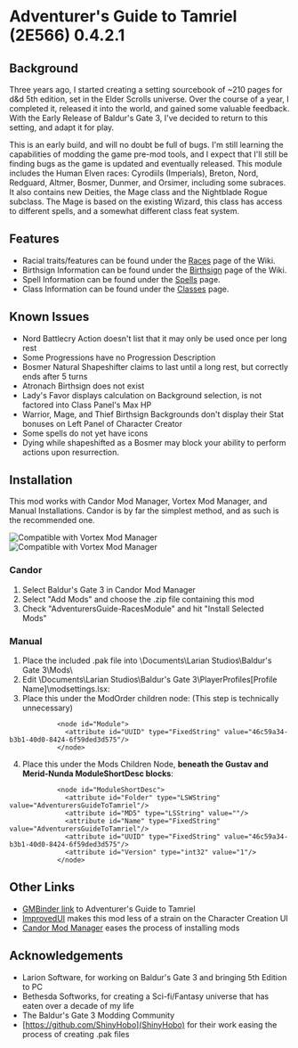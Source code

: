 # Adventurer's Guide to Tamriel (2E566) 0.4.2.1

## Background
Three years ago, I started creating a setting sourcebook of ~210 pages for d&d 5th edition, set
in the Elder Scrolls universe. Over the course of a year, I completed it, released it into the
world, and gained some valuable feedback. With the Early Release of Baldur's Gate 3, I've
decided to return to this setting, and adapt it for play.

This is an early build, and will no doubt be full of bugs. I'm still learning the capabilities
of modding the game pre-mod tools, and I expect that I'll still be finding bugs as the game
is updated and eventually released. This module includes the Human Elven races: Cyrodiils
(Imperials), Breton, Nord, Redguard, Altmer, Bosmer, Dunmer, and Orsimer, including some
subraces. It also contains new Deities, the Mage class and the Nightblade Rogue subclass.
The Mage is based on the existing Wizard, this class has access to different spells, and
a somewhat different class feat system.

## Features
- Racial traits/features can be found under the [Races](https://github.com/khuckins/BG3-adventurers-guide-to-tamriel-2e566/wiki/Races) page of the Wiki.
- Birthsign Information can be found under the [Birthsign](https://github.com/khuckins/BG3-adventurers-guide-to-tamriel-2e566/wiki/Birthsigns) page of the Wiki.
- Spell Information can be found under the [Spells](https://github.com/khuckins/BG3-adventurers-guide-to-tamriel-2e566/wiki/Spells) page.
- Class Information can be found under the [Classes](https://github.com/khuckins/BG3-adventurers-guide-to-tamriel-2e566/wiki/Classes) page.

## Known Issues
- Nord Battlecry Action doesn't list that it may only be used once per long rest
- Some Progressions have no Progression Description
- Bosmer Natural Shapeshifter claims to last until a long rest, but correctly ends after 5 turns
- Atronach Birthsign does not exist
- Lady's Favor displays calculation on Background selection, is not factored into Class Panel's Max HP
- Warrior, Mage, and Thief Birthsign Backgrounds don't display their Stat bonuses on Left Panel of Character Creator
- Some spells do not yet have icons
- Dying while shapeshifted as a Bosmer may block your ability to perform actions upon resurrection.

## Installation
This mod works with Candor Mod Manager, Vortex Mod Manager, and Manual Installations. Candor is by far the simplest method, and as such is the recommended one.

![Compatible with Vortex Mod Manager](https://i.imgur.com/loTUWPA.png) ![Compatible with Vortex Mod Manager](https://i.imgur.com/UXk5kuH.png)

### Candor
1. Select Baldur's Gate 3 in Candor Mod Manager
2. Select "Add Mods" and choose the .zip file containing this mod
3. Check "AdventurersGuide-RacesModule" and hit "Install Selected Mods"

### Manual
1. Place the included .pak file into \Documents\Larian Studios\Baldur's Gate 3\Mods\
2. Edit \Documents\Larian Studios\Baldur's Gate 3\PlayerProfiles\[Profile Name]\modsettings.lsx:
3. Place this under the ModOrder children node: (This step is technically unnecessary)
```
            <node id="Module">
              <attribute id="UUID" type="FixedString" value="46c59a34-b3b1-40d0-8424-6f59ded3d575"/>
            </node>
```
4. Place this under the Mods Children Node, **beneath the Gustav and Merid-Nunda ModuleShortDesc blocks**:
```
            <node id="ModuleShortDesc">
              <attribute id="Folder" type="LSWString" value="AdventurersGuideToTamriel"/>
              <attribute id="MD5" type="LSString" value=""/>
              <attribute id="Name" type="FixedString" value="AdventurersGuideToTamriel"/>
              <attribute id="UUID" type="FixedString" value="46c59a34-b3b1-40d0-8424-6f59ded3d575"/>
              <attribute id="Version" type="int32" value="1"/>
            </node>
```

## Other Links
- [GMBinder link](https://www.gmbinder.com/share/-L3u-2oe4GFo8GtXlRHC) to Adventurer's Guide to Tamriel
- [ImprovedUI](https://www.nexusmods.com/baldursgate3/mods/13) makes this mod less of a strain on the Character Creation UI
- [Candor Mod Manager](https://www.nexusmods.com/baldursgate3/mods/22) eases the process of installing mods

## Acknowledgements
- Larion Software, for working on Baldur's Gate 3 and bringing 5th Edition to PC
- Bethesda Softworks, for creating a Sci-fi/Fantasy universe that has eaten over a decade of my life
- The Baldur's Gate 3 Modding Community
- [https://github.com/ShinyHobo](ShinyHobo) for their work easing the process of creating .pak files
